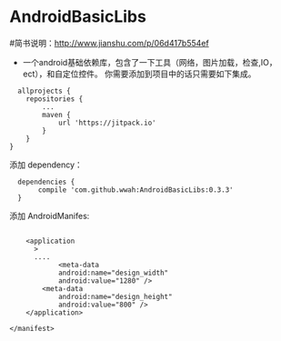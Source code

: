 # AndroidBasicLibs

#简书说明：http://www.jianshu.com/p/06d417b554ef

- 一个android基础依赖库，包含了一下工具（网络，图片加载，检查,IO，ect），和自定位控件。
你需要添加到项目中的话只需要如下集成。

```
  allprojects {
  	repositories {
		...
		maven { 
			url 'https://jitpack.io' 
		}
	}
}
```
  
  添加 dependency：

```
  dependencies {
       compile 'com.github.wwah:AndroidBasicLibs:0.3.3'
  }
```
添加 AndroidManifes:
```

    <application
      >
      ....
            <meta-data
            android:name="design_width"
            android:value="1280" />
        <meta-data
            android:name="design_height"
            android:value="800" />
    </application>

</manifest>

```